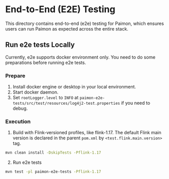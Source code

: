 <!--
Licensed to the Apache Software Foundation (ASF) under one
or more contributor license agreements.  See the NOTICE file
distributed with this work for additional information
regarding copyright ownership.  The ASF licenses this file
to you under the Apache License, Version 2.0 (the
"License"); you may not use this file except in compliance
with the License.  You may obtain a copy of the License at

http://www.apache.org/licenses/LICENSE-2.0

Unless required by applicable law or agreed to in writing,
software distributed under the License is distributed on an
"AS IS" BASIS, WITHOUT WARRANTIES OR CONDITIONS OF ANY
KIND, either express or implied.  See the License for the
specific language governing permissions and limitations
under the License.
-->

# End-to-End (E2E) Testing
This directory contains end-to-end (e2e) testing for Paimon, which ensures users can run Paimon as expected across the entire stack.

## Run e2e tests Locally
Currently, e2e supports docker environment only. You need to do some preparations before running e2e tests.

### Prepare
1. Install docker engine or desktop in your local environment.
2. Start docker daemon.
3. Set `rootLogger.level` to `INFO` at `paimon-e2e-tests/src/test/resources/log4j2-test.properties` if you need to debug. 

### Execution
1. Build with Flink-versioned profiles, like flink-1.17. The default Flink main version is declared in the parent `pom.xml` by `<test.flink.main.version>` tag.

```bash
mvn clean install -DskipTests -Pflink-1.17
```

2. Run e2e tests

```bash
mvn test -pl paimon-e2e-tests -Pflink-1.17
```